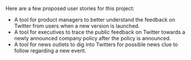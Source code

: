 Here are a few proposed user stories for this project:

* A tool for product managers to better understand the feedback on Twitter from users when a new version is launched.
* A tool for executives to trace the public feedback on Twitter towards a newly announced company policy after the policy is announced.
* A tool for news outlets to dig into Twitters for possible news clue to follow regarding a new event.